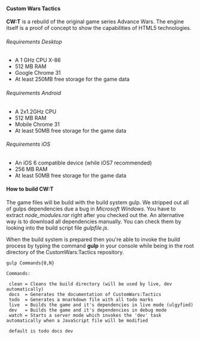 #### Custom Wars Tactics

**CW:T** is a rebuild of the original game series Advance Wars. The engine itself is a proof of concept to show the capabilities of HTML5 technologies. 

###### Requirements Desktop

* A 1 GHz CPU X-86
* 512 MB RAM
* Google Chrome 31
* At least 250MB free storage for the game data 

###### Requirements Android

* A 2x1.2GHz CPU 
* 512 MB RAM
* Mobile Chrome 31
* At least 50MB free storage for the game data

###### Requirements iOS

* An iOS 6 compatible device (while iOS7 recommended)
* 256 MB RAM
* At least 50MB free storage for the game data

#### How to build CW:T

The game files will be build with the build system gulp. We stripped out all of gulps dependencies due a bug in *Microsoft Windows*. You have to extract *node_modules.rar* right after you checked out the. An alternative way is to download all dependencies manually. You can check them by looking into the build script file *gulpfile.js*. 

When the build system is prepared then you're able to invoke the build process by typing the command **gulp** in your console while being in the root directory of the CustomWars:Tactics repository.

    gulp Commands{0,N}

    Commands:

     clean = Cleans the build directory (will be used by live, dev automatically)
     docs  = Generates the documentation of CustomWars:Tactics
     todo  = Generates a mnarkdown file with all todo marks
     live  = Builds the game and it's dependencies in live mode (ulgyfied)
     dev   = Builds the game and it's dependencies in debug mode
     watch = Starts a server mode which invokes the 'dev' task automatically when a JavaScript file will be modified

     default is todo docs dev

